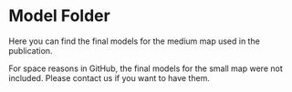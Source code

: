 # Model Folder

Here you can find the final models for the medium map used in the publication.

For space reasons in GitHub, the final models for the small map were not included.
Please contact us if you want to have them. 
